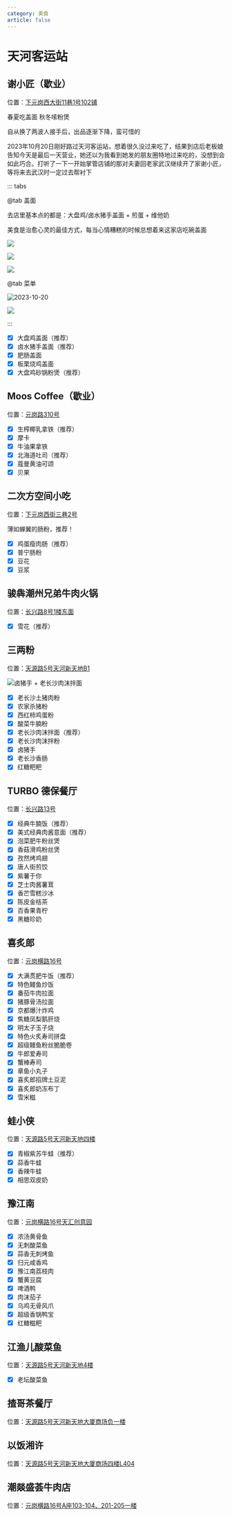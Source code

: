 ```yaml
---
category: 美食
article: false
---
```


# 天河客运站

## 谢小匠（歇业）

<i class="fa-solid fa-location-dot"></i> 位置：<a href="https://ditu.amap.com/place/B0FFKPHPIY" target="_blank">下元岗西大街11巷1号102铺</a>

春夏吃盖面 秋冬嗦粉煲

自从换了两波人接手后，出品逐渐下降，蛮可惜的

2023年10月20日刚好路过天河客运站，想着很久没过来吃了，结果到店后老板娘告知今天是最后一天营业，她还以为我看到她发的朋友圈特地过来吃的，没想到会如此巧合。打听了一下一开始掌管店铺的那对夫妻回老家武汉继续开了家谢小匠，等将来去武汉时一定过去帮衬下

::: tabs

@tab 盖面

去店里基本点的都是：大盘鸡/卤水猪手盖面 + 煎蛋 + 维他奶

美食是治愈心灵的最佳方式，每当心情糟糕的时候总想着来这家店吃碗盖面

![](https://img.sherry4869.com/blog/life/food/china/guangdong/guangzhou/th/thkyz/xxj/img_4.jpg)

![](https://img.sherry4869.com/blog/life/food/china/guangdong/guangzhou/th/thkyz/xxj/img_2.jpg)

![](https://img.sherry4869.com/blog/life/food/china/guangdong/guangzhou/th/thkyz/xxj/img_3.jpg)

@tab 菜单

![2023-10-20](https://img.sherry4869.com/blog/life/food/china/guangdong/guangzhou/th/thkyz/xxj/img_5.png)

![](https://img.sherry4869.com/blog/life/food/china/guangdong/guangzhou/th/thkyz/xxj/img.jpg)

:::

- [x] 大盘鸡盖面（推荐）
- [x] 卤水猪手盖面（推荐）
- [x] 肥肠盖面
- [x] 板栗烧鸡盖面
- [x] 大盘鸡砂锅粉煲（推荐）

## Moos Coffee（歇业）

<i class="fa-solid fa-location-dot"></i> 位置：<a href="https://ditu.amap.com/place/B0FFFOBIXZ" target="_blank">元岗路310号</a>

- [x] 生榨椰乳拿铁（推荐）
- [x] 摩卡
- [x] 牛油果拿铁
- [x] 北海道吐司（推荐）
- [x] 蔻曼黄油可颂
- [x] 贝果

## 二次方空间小吃

<i class="fa-solid fa-location-dot"></i> 位置：<a href="https://ditu.amap.com/place/B0FFKTDTCX" target="_blank">下元岗西街三巷2号</a>

薄如蝉翼的肠粉，推荐！

- [x] 鸡蛋瘦肉肠（推荐）
- [x] 普宁肠粉
- [x] 豆花
- [x] 豆浆

## 骏犇潮州兄弟牛肉火锅

<i class="fa-solid fa-location-dot"></i> 位置：<a href="https://ditu.amap.com/place/B0FFI6I5ER" target="_blank">长兴路8号1楼东面</a>

- [x] 雪花（推荐）

## 三两粉

<i class="fa-solid fa-location-dot"></i> 位置：<a href="https://ditu.amap.com/place/B0H1U90B35" target="_blank">天源路5号天河新天地B1</a>

![卤猪手 + 老长沙肉沫拌面 ](https://img.sherry4869.com/blog/life/food/china/guangdong/guangzhou/th/thkyz/slf/img.jpg)

- [x] 老长沙土猪肉粉
- [x] 农家杀猪粉
- [x] 西红柿鸡蛋粉
- [x] 酸菜牛腩粉
- [x] 老长沙肉沫拌面（推荐）
- [x] 老长沙肉沫拌粉
- [x] 卤猪手
- [x] 老长沙香肠
- [x] 红糖粑粑

## TURBO 德保餐厅

<i class="fa-solid fa-location-dot"></i> 位置：<a href="https://ditu.amap.com/place/B0HUV94AUX" target="_blank">长兴路13号</a>

- [x] 经典牛腩饭（推荐）
- [x] 美式经典肉酱意面（推荐）
- [x] 泡菜肥牛粉丝煲
- [x] 香菇滑鸡粉丝煲
- [x] 孜然烤鸡翅
- [x] 唐人街煎饺
- [x] 紫薯于你
- [x] 芝士肉酱薯茸
- [x] 香芒雪糕沙冰
- [x] 陈皮金桔茶
- [x] 百香果青柠
- [x] 黑糖珍奶

## 喜炙郎

<i class="fa-solid fa-location-dot"></i> 位置：<a href="https://ditu.amap.com/place/B0HA7PYK76" target="_blank">元岗横路16号</a>

- [x] 大满贯肥牛饭（推荐）
- [x] 特色鳗鱼炒饭
- [x] 番茄牛肉拉面
- [x] 猪豚骨汤拉面
- [x] 京都爆汁炸鸡
- [x] 焦糖凤梨鹅肝烧
- [x] 明太子玉子烧
- [x] 特色火炙寿司拼盘
- [x] 超级鳗鱼粉丝脆脆卷
- [x] 牛郎爱寿司
- [x] 蟹棒寿司
- [x] 章鱼小丸子
- [x] 喜炙郎招牌土豆泥
- [x] 喜炙郎奶冻布丁
- [x] 雪米糍

## 蛙小侠

<i class="fa-solid fa-location-dot"></i> 位置：<a href="https://ditu.amap.com/place/B0FFKQOQ0T" target="_blank">天源路5号天河新天地四楼</a>

- [x] 青椒紫苏牛蛙（推荐）
- [x] 蒜香牛蛙
- [x] 香辣牛蛙
- [x] 相思双皮奶

## 豫江南

<i class="fa-solid fa-location-dot"></i> 位置：<a href="https://ditu.amap.com/place/B0FFJA1VJG" target="_blank">元岗横路16号天汇创意园</a>

- [x] 浓汤黄骨鱼
- [x] 无刺酸菜鱼
- [x] 蒜香无刺烤鱼
- [x] 归元咸香鸡
- [x] 豫江南荔枝肉
- [x] 蟹黄豆腐
- [x] 啤酒鸭
- [x] 肉沫茄子
- [x] 乌鸡无骨风爪
- [x] 超级香锅鸭宝
- [x] 红糖糍粑

## 江渔儿酸菜鱼

<i class="fa-solid fa-location-dot"></i> 位置：<a href="https://ditu.amap.com/place/B0H36HYRHC" target="_blank">天源路5号天河新天地4楼</a>

- [x] 老坛酸菜鱼

## 揸哥茶餐厅

<i class="fa-solid fa-location-dot"></i> 位置：<a href="https://ditu.amap.com/place/B0HDROU73Q" target="_blank">天源路5号天河新天地大厦商场负一楼</a>

## 以饭湘许

<i class="fa-solid fa-location-dot"></i> 位置：<a href="https://ditu.amap.com/place/B0FFKT4454" target="_blank">天源路5号天河新天地大厦商场四楼L404</a>

## 潮燚盛荟牛肉店

<i class="fa-solid fa-location-dot"></i> 位置：<a href="https://ditu.amap.com/place/B0FFIRS1DD" target="_blank">元岗横路16号A座103-104、201-205一楼</a>